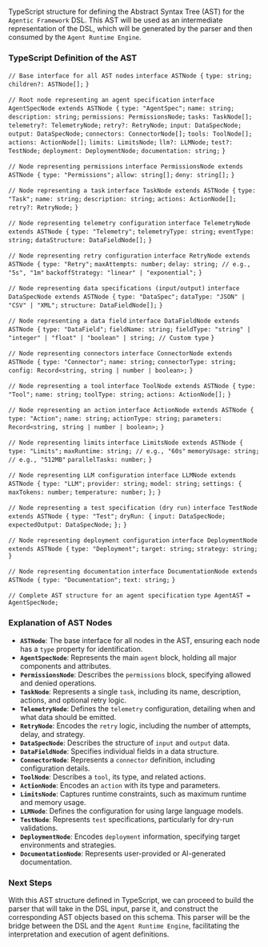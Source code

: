 TypeScript structure for defining the Abstract Syntax Tree (AST) for the `Agentic Framework` DSL. This AST will be used as an intermediate representation of the DSL, which will be generated by the parser and then consumed by the `Agent Runtime Engine`.

### **TypeScript Definition of the AST**

`// Base interface for all AST nodes`
`interface ASTNode {`
    `type: string;`
    `children?: ASTNode[];`
`}`

`// Root node representing an agent specification`
`interface AgentSpecNode extends ASTNode {`
    `type: "AgentSpec";`
    `name: string;`
    `description: string;`
    `permissions: PermissionsNode;`
    `tasks: TaskNode[];`
    `telemetry?: TelemetryNode;`
    `retry?: RetryNode;`
    `input: DataSpecNode;`
    `output: DataSpecNode;`
    `connectors: ConnectorNode[];`
    `tools: ToolNode[];`
    `actions: ActionNode[];`
    `limits: LimitsNode;`
    `llm?: LLMNode;`
    `test?: TestNode;`
    `deployment: DeploymentNode;`
    `documentation: string;`
`}`

`// Node representing permissions`
`interface PermissionsNode extends ASTNode {`
    `type: "Permissions";`
    `allow: string[];`
    `deny: string[];`
`}`

`// Node representing a task`
`interface TaskNode extends ASTNode {`
    `type: "Task";`
    `name: string;`
    `description: string;`
    `actions: ActionNode[];`
    `retry?: RetryNode;`
`}`

`// Node representing telemetry configuration`
`interface TelemetryNode extends ASTNode {`
    `type: "Telemetry";`
    `telemetryType: string;`
    `eventType: string;`
    `dataStructure: DataFieldNode[];`
`}`

`// Node representing retry configuration`
`interface RetryNode extends ASTNode {`
    `type: "Retry";`
    `maxAttempts: number;`
    `delay: string; // e.g., "5s", "1m"`
    `backoffStrategy: "linear" | "exponential";`
`}`

`// Node representing data specifications (input/output)`
`interface DataSpecNode extends ASTNode {`
    `type: "DataSpec";`
    `dataType: "JSON" | "CSV" | "XML";`
    `structure: DataFieldNode[];`
`}`

`// Node representing a data field`
`interface DataFieldNode extends ASTNode {`
    `type: "DataField";`
    `fieldName: string;`
    `fieldType: "string" | "integer" | "float" | "boolean" | string; // Custom type`
`}`

`// Node representing connectors`
`interface ConnectorNode extends ASTNode {`
    `type: "Connector";`
    `name: string;`
    `connectorType: string;`
    `config: Record<string, string | number | boolean>;`
`}`

`// Node representing a tool`
`interface ToolNode extends ASTNode {`
    `type: "Tool";`
    `name: string;`
    `toolType: string;`
    `actions: ActionNode[];`
`}`

`// Node representing an action`
`interface ActionNode extends ASTNode {`
    `type: "Action";`
    `name: string;`
    `actionType: string;`
    `parameters: Record<string, string | number | boolean>;`
`}`

`// Node representing limits`
`interface LimitsNode extends ASTNode {`
    `type: "Limits";`
    `maxRuntime: string; // e.g., "60s"`
    `memoryUsage: string; // e.g., "512MB"`
    `parallelTasks: number;`
`}`

`// Node representing LLM configuration`
`interface LLMNode extends ASTNode {`
    `type: "LLM";`
    `provider: string;`
    `model: string;`
    `settings: {`
        `maxTokens: number;`
        `temperature: number;`
    `};`
`}`

`// Node representing a test specification (dry run)`
`interface TestNode extends ASTNode {`
    `type: "Test";`
    `dryRun: {`
        `input: DataSpecNode;`
        `expectedOutput: DataSpecNode;`
    `};`
`}`

`// Node representing deployment configuration`
`interface DeploymentNode extends ASTNode {`
    `type: "Deployment";`
    `target: string;`
    `strategy: string;`
`}`

`// Node representing documentation`
`interface DocumentationNode extends ASTNode {`
    `type: "Documentation";`
    `text: string;`
`}`

`// Complete AST structure for an agent specification`
`type AgentAST = AgentSpecNode;`

### **Explanation of AST Nodes**

* **`ASTNode`**: The base interface for all nodes in the AST, ensuring each node has a `type` property for identification.
* **`AgentSpecNode`**: Represents the main `agent` block, holding all major components and attributes.
* **`PermissionsNode`**: Describes the `permissions` block, specifying allowed and denied operations.
* **`TaskNode`**: Represents a single `task`, including its name, description, actions, and optional retry logic.
* **`TelemetryNode`**: Defines the `telemetry` configuration, detailing when and what data should be emitted.
* **`RetryNode`**: Encodes the `retry` logic, including the number of attempts, delay, and strategy.
* **`DataSpecNode`**: Describes the structure of `input` and `output` data.
* **`DataFieldNode`**: Specifies individual fields in a data structure.
* **`ConnectorNode`**: Represents a `connector` definition, including configuration details.
* **`ToolNode`**: Describes a `tool`, its type, and related actions.
* **`ActionNode`**: Encodes an `action` with its type and parameters.
* **`LimitsNode`**: Captures runtime constraints, such as maximum runtime and memory usage.
* **`LLMNode`**: Defines the configuration for using large language models.
* **`TestNode`**: Represents `test` specifications, particularly for dry-run validations.
* **`DeploymentNode`**: Encodes `deployment` information, specifying target environments and strategies.
* **`DocumentationNode`**: Represents user-provided or AI-generated documentation.

### **Next Steps**

With this AST structure defined in TypeScript, we can proceed to build the parser that will take in the DSL input, parse it, and construct the corresponding AST objects based on this schema. This parser will be the bridge between the DSL and the `Agent Runtime Engine`, facilitating the interpretation and execution of agent definitions.

